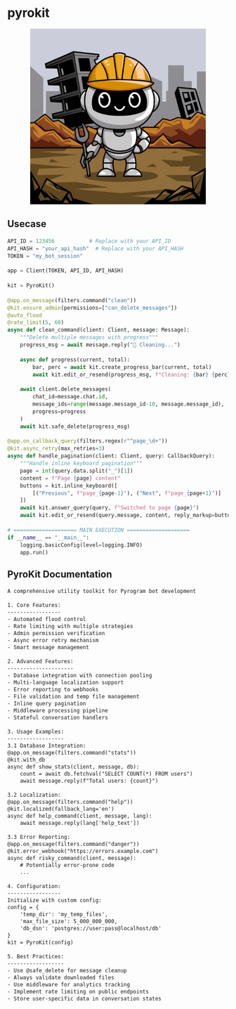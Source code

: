 # pyrokit

<p align="center">
  <img src="https://github.com/nuhmanpk/pyrokit/blob/main/images/logo.jpeg?raw=true" width="400" height="400" />
</p>

## Usecase

```py
API_ID = 123456           # Replace with your API_ID
API_HASH = "your_api_hash"  # Replace with your API_HASH
TOKEN = "my_bot_session"

app = Client(TOKEN, API_ID, API_HASH)

kit = PyroKit()

@app.on_message(filters.command("clean"))
@kit.ensure_admin(permissions=["can_delete_messages"])
@auto_flood
@rate_limit(5, 60)
async def clean_command(client: Client, message: Message):
    """Delete multiple messages with progress"""
    progress_msg = await message.reply("🧹 Cleaning...")
    
    async def progress(current, total):
        bar, perc = await kit.create_progress_bar(current, total)
        await kit.edit_or_resend(progress_msg, f"Cleaning: {bar} {perc}%")
    
    await client.delete_messages(
        chat_id=message.chat.id,
        message_ids=range(message.message_id-10, message.message_id),
        progress=progress
    )
    await kit.safe_delete(progress_msg)

@app.on_callback_query(filters.regex(r"^page_\d+"))
@kit.async_retry(max_retries=3)
async def handle_pagination(client: Client, query: CallbackQuery):
    """Handle inline keyboard pagination"""
    page = int(query.data.split("_")[1])
    content = f"Page {page} content"
    buttons = kit.inline_keyboard([
        [("Previous", f"page_{page-1}"), ("Next", f"page_{page+1}")]
    ])
    await kit.answer_query(query, f"Switched to page {page}")
    await kit.edit_or_resend(query.message, content, reply_markup=buttons)

# ==================== MAIN EXECUTION ====================
if __name__ == "__main__":
    logging.basicConfig(level=logging.INFO)
    app.run()
```


## PyroKit Documentation
    
    A comprehensive utility toolkit for Pyrogram bot development
    
    1. Core Features:
    -----------------
    - Automated flood control
    - Rate limiting with multiple strategies
    - Admin permission verification
    - Async error retry mechanism
    - Smart message management
    
    2. Advanced Features:
    ---------------------
    - Database integration with connection pooling
    - Multi-language localization support
    - Error reporting to webhooks
    - File validation and temp file management
    - Inline query pagination
    - Middleware processing pipeline
    - Stateful conversation handlers
    
    3. Usage Examples:
    ------------------
    3.1 Database Integration:
    @app.on_message(filters.command("stats"))
    @kit.with_db
    async def show_stats(client, message, db):
        count = await db.fetchval("SELECT COUNT(*) FROM users")
        await message.reply(f"Total users: {count}")
    
    3.2 Localization:
    @app.on_message(filters.command("help"))
    @kit.localized(fallback_lang='en')
    async def help_command(client, message, lang):
        await message.reply(lang['help_text'])
    
    3.3 Error Reporting:
    @app.on_message(filters.command("danger"))
    @kit.error_webhook("https://errors.example.com")
    async def risky_command(client, message):
        # Potentially error-prone code
        ...
    
    4. Configuration:
    -----------------
    Initialize with custom config:
    config = {
        'temp_dir': 'my_temp_files',
        'max_file_size': 5_000_000_000,
        'db_dsn': 'postgres://user:pass@localhost/db'
    }
    kit = PyroKit(config)
    
    5. Best Practices:
    ------------------
    - Use @safe_delete for message cleanup
    - Always validate downloaded files
    - Use middleware for analytics tracking
    - Implement rate limiting on public endpoints
    - Store user-specific data in conversation states
